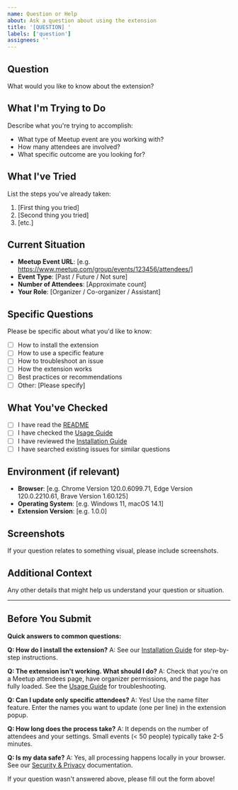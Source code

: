```yaml
---
name: Question or Help
about: Ask a question about using the extension
title: '[QUESTION] '
labels: ['question']
assignees: ''
---
```


## Question
What would you like to know about the extension?

## What I'm Trying to Do
Describe what you're trying to accomplish:
- What type of Meetup event are you working with?
- How many attendees are involved?
- What specific outcome are you looking for?

## What I've Tried
List the steps you've already taken:
1. [First thing you tried]
2. [Second thing you tried]
3. [etc.]

## Current Situation
- **Meetup Event URL**: [e.g. https://www.meetup.com/group/events/123456/attendees/]
- **Event Type**: [Past / Future / Not sure]
- **Number of Attendees**: [Approximate count]
- **Your Role**: [Organizer / Co-organizer / Assistant]

## Specific Questions
Please be specific about what you'd like to know:
- [ ] How to install the extension
- [ ] How to use a specific feature
- [ ] How to troubleshoot an issue
- [ ] How the extension works
- [ ] Best practices or recommendations
- [ ] Other: [Please specify]

## What You've Checked
- [ ] I have read the [README](../README.md)
- [ ] I have checked the [Usage Guide](docs/usage-guide.md)
- [ ] I have reviewed the [Installation Guide](docs/installation-guide.md)
- [ ] I have searched existing issues for similar questions

## Environment (if relevant)
- **Browser**: [e.g. Chrome Version 120.0.6099.71, Edge Version 120.0.2210.61, Brave Version 1.60.125]
- **Operating System**: [e.g. Windows 11, macOS 14.1]
- **Extension Version**: [e.g. 1.0.0]

## Screenshots
If your question relates to something visual, please include screenshots.

## Additional Context
Any other details that might help us understand your question or situation.

---

## Before You Submit

**Quick answers to common questions:**

**Q: How do I install the extension?**
A: See our [Installation Guide](docs/installation-guide.md) for step-by-step instructions.

**Q: The extension isn't working. What should I do?**
A: Check that you're on a Meetup attendees page, have organizer permissions, and the page has fully loaded. See the [Usage Guide](docs/usage-guide.md) for troubleshooting.

**Q: Can I update only specific attendees?**
A: Yes! Use the name filter feature. Enter the names you want to update (one per line) in the extension popup.

**Q: How long does the process take?**
A: It depends on the number of attendees and your settings. Small events (< 50 people) typically take 2-5 minutes.

**Q: Is my data safe?**
A: Yes, all processing happens locally in your browser. See our [Security & Privacy](docs/security-privacy.md) documentation.

If your question wasn't answered above, please fill out the form above!
